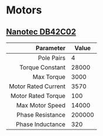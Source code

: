 # Motors

## [Nanotec DB42C02]

| Parameter           | Value  |
| -------------------:|--------|
| Pole Pairs          | 4      |
| Torque Constant     | 28000  |
| Max Torque          | 3000   |
| Motor Rated Current | 3570   |
| Motor Rated Torque  | 100    |
| Max Motor Speed     | 14000  |
| Phase Resistance    | 200000 |
| Phase Inductance    | 320    |

[Nanotec DB42C02]: https://en.nanotec.com/fileadmin/files/Datenblaetter/BLDC/DB42/DB42C02.pdf
